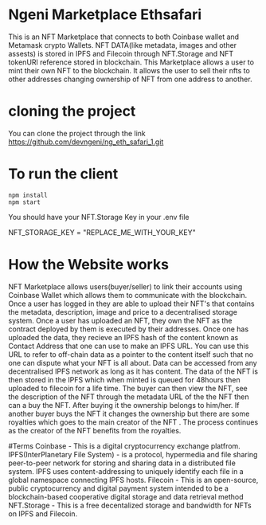 # Ngeni Marketplace Ethsafari

This is an NFT Marketplace that connects to both Coinbase wallet and Metamask crypto Wallets.
NFT DATA(like metadata, images and other assests) is stored in IPFS and Filecoin through NFT.Storage and NFT tokenURl reference stored in blockchain.
This Marketplace allows a user to mint their own NFT to the blockchain. It allows the user to sell their nfts to other addresses changing ownership of NFT from one address to another.


# cloning the project

You can clone the project through the link https://github.com/devngeni/ng_eth_safari_1.git

# To run the client

```shell
npm install
npm start
```
You should have your NFT.Storage Key in your .env file

NFT_STORAGE_KEY = "REPLACE_ME_WITH_YOUR_KEY"


# How the Website works

NFT Marketplace allows users(buyer/seller) to link their accounts using Coinbase Wallet which allows them to communicate with the blockchain.
Once a user has logged in they are able to upload their NFT's that contains the metadata, description, image and price to a decentralised storage system. Once a user has uploaded an NFT, they own the NFT as the contract deployed by them is executed by their addresses.
Once one has uploaded the data, they recieve an IPFS hash of the content known as Contact Address that one can use to make an IPFS URL. You can use this URL to refer to off-chain data as a pointer to the content itself such that no one can dispute what your NFT is all about.
Data can be accessed from any decentralised IPFS network as long as it has content.
The data of the NFT is then stored in the IPFS which when minted is queued for 48hours then uploaded to filecoin for a life time.
The buyer can then view the NFT, see the description of the NFT through the metadata URL of the the NFT then can a buy the NFT.
After buying it the ownership belongs to him/her.
If another buyer buys the NFT it changes the ownership but there are some royalties which goes to the main creator of the NFT .
The process continues as the creator of the NFT benefits from the royalties.

#Terms
Coinbase - This is a digital cryptocurrency exchange platfrom.
IPFS(InterPlanetary File System) - is a protocol, hypermedia and file sharing peer-to-peer network for storing and sharing data in a distributed file system. IPFS uses content-addressing to uniquely identify each file in a global namespace connecting IPFS hosts.
Filecoin - This is an open-source, public cryptocurrency and digital payment system intended to be a blockchain-based cooperative digital storage and data retrieval method
NFT.Storage - This is a free decentalized storage and bandwidth for NFTs on IPFS and Filecoin.

